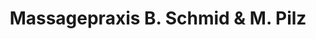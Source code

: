 ---
title: "Massagepraxis B. Schmid & M. Pilz"
url: /hersbruck/massagepraxis-b-schmid-und-m-pilz/
shop: Massage
---